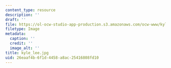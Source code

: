 ```yaml
---
content_type: resource
description: ''
draft: ''
file: https://ol-ocw-studio-app-production.s3.amazonaws.com/ocw-www/kyle_lee.jpg
filetype: Image
metadata:
  caption: ''
  credit: ''
  image_alt: ''
title: kyle_lee.jpg
uid: 26eaaf4b-6f1d-4458-a8ac-25416808fd10
---
```


